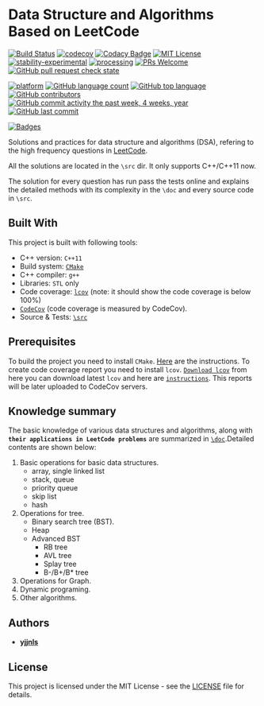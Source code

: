 # Data Structure and Algorithms Based on LeetCode

[![Build Status][travis-badge]][travis-link]
[![codecov][codecov-badge]][codecov-link]
[![Codacy Badge](https://img.shields.io/codacy/grade/3cdacea7ff0d4c738f9689b82f40f10c.svg)](https://www.codacy.com/app/yjjnls/LeetCode?utm_source=github.com&utm_medium=referral&utm_content=yjjnls/LeetCode&utm_campaign=badger)
[![MIT License][license-badge]](LICENSE.md)  
[![stability-experimental](https://img.shields.io/badge/stability-experimental-orange.svg)](https://github.com/emersion/stability-badges#experimental)
[![processing](http://progressed.io/bar/36)](https://github.com/yjjnls/LeetCode)
[![PRs Welcome](https://img.shields.io/badge/PRs-welcome-brightgreen.svg)](https://github.com/yjjnls/LeetCode/pulls)
[![GitHub pull request check state](https://img.shields.io/github/status/s/pulls/yjjnls/LeetCode/1.svg)](https://github.com/yjjnls/LeetCode/pulls)
<!-- [![GitHub pull request check contexts](https://img.shields.io/github/status/contexts/pulls/yjjnls/LeetCode/1.svg)]()   -->
[![platform](https://img.shields.io/badge/platform-linux64%20%7C%20win64%20-lightgrey.svg)](https://github.com/yjjnls/LeetCode)
[![GitHub language count](https://img.shields.io/github/languages/count/yjjnls/LeetCode.svg)](https://github.com/yjjnls/LeetCode)
[![GitHub top language](https://img.shields.io/github/languages/top/yjjnls/LeetCode.svg)](https://github.com/yjjnls/LeetCode)  
[![GitHub contributors](https://img.shields.io/github/contributors/yjjnls/LeetCode.svg)](https://github.com/yjjnls/LeetCode/graphs/contributors)
[![GitHub commit activity the past week, 4 weeks, year](https://img.shields.io/github/commit-activity/y/yjjnls/LeetCode.svg)](https://github.com/yjjnls/LeetCode/graphs/commit-activity)
[![GitHub last commit](https://img.shields.io/github/last-commit/yjjnls/LeetCode.svg)](https://github.com/yjjnls/LeetCode/graphs/commit-activity)  
<!-- [![GitHub code size in bytes](https://img.shields.io/github/languages/code-size/yjjnls/LeetCode.svg)]()
[![GitHub repo size in bytes](https://img.shields.io/github/repo-size/yjjnls/LeetCode.svg)]()
![Examples](https://img.shields.io/badge/%F0%9F%92%A1-examples-8C8E93.svg) -->
[![Badges](http://img.shields.io/:badges-15/15-ff6799.svg)](https://github.com/badges/badgerbadgerbadger)
<!-- [![Github search hit counter](https://img.shields.io/github/search/yjjnls/LeetCode/goto.svg)]() -->
<!-- [![Latest Stable Version](https://poser.pugx.org/matthiasnoback/badges/v/stable.png)](https://packagist.org/packages/matthiasnoback/badges) -->
<!-- [![Latest Unstable Version](https://poser.pugx.org/matthiasnoback/badges/v/unstable.png)](https://packagist.org/packages/matthiasnoback/badges) -->

<!-- [![Open Source Love](https://badges.frapsoft.com/os/v1/open-source.svg?v=103)](https://github.com/ellerbrock/open-source-badges/)   -->


Solutions and practices for data structure and algorithms (DSA), refering to the high frequency questions in [LeetCode](https://leetcode.com/problemset/all/).  

All the solutions are located in the `\src` dir. It only supports C++/C++11 now.    

The solution for every question has run pass the tests online and explains the detailed methods with its complexity in the `\doc` and every source code in `\src`.

## Built With

This project is built with following tools: 

-   C++ version: `C++11`
-   Build system: [`CMake`](https://cmake.org/)
-   C++ compiler: `g++`
-   Libraries: `STL` only
-   Code coverage: [`lcov`](http://ltp.sourceforge.net/coverage/lcov.php) (note: it should show the code coverage is below 100%)
-   [`CodeCov`](https://codecov.io/) (code coverage is measured by CodeCov).
-   Source & Tests: [`\src`](https://github.com/yjjnls/LeetCode/tree/master/src)

## Prerequisites

To build the project you need to install `CMake`. [Here](https://cmake.org/install/) are the instructions. To create code coverage report you need to install `lcov`. [`Download lcov`](http://ltp.sourceforge.net/coverage/lcov.php) from here you can download latest `lcov` and here are [`instructions`](http://ltp.sourceforge.net/coverage/lcov/readme.php). This reports will be later uploaded to CodeCov servers.

## Knowledge summary

The basic knowledge of various data structures and algorithms, along with **`their applications in LeetCode problems`** are summarized in [`\doc`](https://github.com/yjjnls/LeetCode/tree/master/doc).Detailed contents are shown below:  

1.  Basic operations for basic data structures.
    -   array, single linked list
    -   stack, queue
    -   priority queue
    -   skip list
    -   hash 
2.  Operations for tree.
    -   Binary search tree (BST).
    -   Heap
    -   Advanced BST
        -   RB tree
        -   AVL tree
        -   Splay tree
        -   B-/B+/B\* tree
3.  Operations for Graph.
4.  Dynamic programing.
5.  Other algorithms.

## Authors

-   [**yjjnls**](https://github.com/yjjnls)

## License

This project is licensed under the MIT License - see the [LICENSE](https://github.com/RokKos/classes-c-/blob/master/LICENSE) file for details.

[travis-badge]: https://travis-ci.org/yjjnls/LeetCode.svg?branch=master
[travis-link]: https://travis-ci.org/yjjnls/LeetCode

[codecov-badge]:   https://codecov.io/gh/yjjnls/LeetCode/branch/master/graph/badge.svg
[codecov-link]:    https://codecov.io/gh/yjjnls/LeetCode

[license-badge]: https://img.shields.io/badge/license-MIT-007EC7.svg


